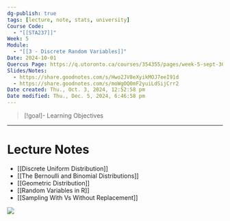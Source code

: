 ```yaml
---
dg-publish: true
tags: [lecture, note, stats, university]
Course Code:
  - "[[STA237]]"
Week: 5
Module:
  - "[[3 - Discrete Random Variables]]"
Date: 2024-10-01
Quercus Page: https://q.utoronto.ca/courses/354355/pages/week-5-sept-30-oct-6-more-discrete-random-variables
Slides/Notes:
  - https://share.goodnotes.com/s/Hwo2JV8eXyikMOJ7eeI91d
  - https://share.goodnotes.com/s/moWgOQ0mF2yuiLdSijCrr2
Date created: Thu., Oct. 3, 2024, 12:52:58 pm
Date modified: Thu., Dec. 5, 2024, 6:46:58 pm
---
```


> [!goal]- Learning Objectives

---

# Lecture Notes

- [[Discrete Uniform Distribution]]
- [[The Bernoulli and Binomial Distributions]]
- [[Geometric Distribution]]
- [[Random Variables in R]]
- [[Sampling With Vs Without Replacement]]

![](https://i.imgur.com/OXQjeCg.png)
